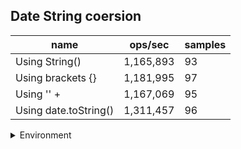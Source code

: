 ## Date String coersion

|name|ops/sec|samples|
|-|-|-|
|Using String()|1,165,893|93|
|Using brackets {}|1,181,995|97|
|Using '' + |1,167,069|95|
|Using date.toString()|1,311,457|96|


<details>
<summary>Environment</summary>

* __Machine:__ linux x64 | 4 vCPUs | 15.2GB Mem
* __Run:__ Fri May 03 2024 21:39:27 GMT+0000 (Coordinated Universal Time)
</details>

<!--
{"environment":{"platform":"linux","arch":"x64","cpus":4,"totalMemory":15.245216369628906},"benchmarks":[{"name":"Using String()","opsSec":1165893.2212676618,"samples":6},{"name":"Using brackets {}","opsSec":1181994.8908609396,"samples":5},{"name":"Using '' + ","opsSec":1167068.6999717418,"samples":6},{"name":"Using date.toString()","opsSec":1311456.6936082502,"samples":5}]}-->
